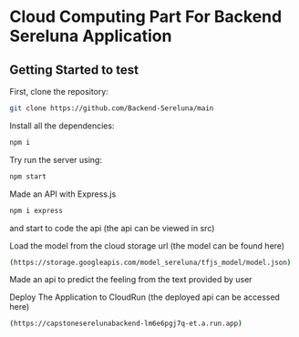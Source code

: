 # Cloud Computing Part For Backend Sereluna Application

## Getting Started to test

First, clone the repository:
```sh
git clone https://github.com/Backend-Sereluna/main
```

Install all the dependencies:
```sh
npm i
```

Try run the server using:
```sh
npm start
```

Made an API with Express.js
```sh
npm i express
```
and start to code the api (the api can be viewed in src)

Load the model from the cloud storage url (the model can be found here)
```sh
(https://storage.googleapis.com/model_sereluna/tfjs_model/model.json)
```

Made an api to predict the feeling from the text provided by user

Deploy The Application to CloudRun (the deployed api can be accessed here)
```sh
(https://capstoneserelunabackend-lm6e6pgj7q-et.a.run.app)
```
